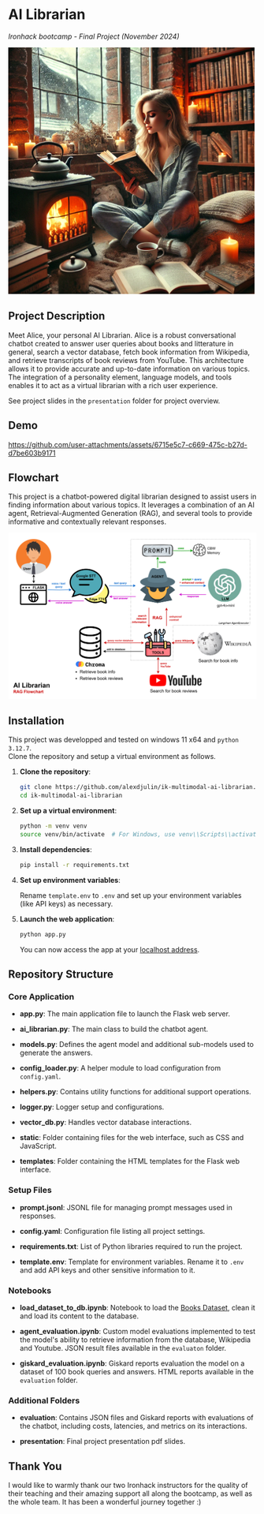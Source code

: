 # AI Librarian
*Ironhack bootcamp - Final Project (November 2024)*  

<img src="readme/alice.png" width=500>

## Project Description
Meet Alice, your personal AI Librarian. Alice is a robust conversational chatbot created to answer user queries about books and litterature in general, search a vector database, fetch book information from Wikipedia, and retrieve transcripts of book reviews from YouTube. This architecture allows it to provide accurate and up-to-date information on various topics. The integration of a personality element, language models, and tools enables it to act as a virtual librarian with a rich user experience.

See project slides in the `presentation` folder for project overview.

## Demo

https://github.com/user-attachments/assets/6715e5c7-c669-475c-b27d-d7be603b9171

## Flowchart
This project is a chatbot-powered digital librarian designed to assist users in finding information about various topics. It leverages a combination of an AI agent, Retrieval-Augmented Generation (RAG), and several tools to provide informative and contextually relevant responses.

![RAG flowchart](readme/flowchart.png)


## Installation
This project was developped and tested on windows 11 x64 and `python 3.12.7`.  
Clone the repository and setup a virtual environment as follows.

1. **Clone the repository**:

    ```bash
    git clone https://github.com/alexdjulin/ik-multimodal-ai-librarian.git
    cd ik-multimodal-ai-librarian
    ```

2. **Set up a virtual environment**:

    ```bash
    python -m venv venv
    source venv/bin/activate  # For Windows, use venv\\Scripts\\activate
    ```

3. **Install dependencies**:

    ```bash
    pip install -r requirements.txt
    ```

4. **Set up environment variables**:

    Rename `template.env` to `.env` and set up your environment variables (like API keys) as necessary.

5. **Launch the web application**:

    ```bash
    python app.py
    ```
    You can now access the app at your [localhost address](http://127.0.0.1:5000/).




## Repository Structure

### Core Application
- **app.py**: The main application file to launch the Flask web server.

- **ai_librarian.py**: The main class to build the chatbot agent.

- **models.py**: Defines the agent model and additional sub-models used to generate the answers.

- **config_loader.py**: A helper module to load configuration from `config.yaml`.

- **helpers.py**: Contains utility functions for additional support operations.
  
- **logger.py**: Logger setup and configurations.
  
- **vector_db.py**: Handles vector database interactions.

- **static**: Folder containing files for the web interface, such as CSS and JavaScript.

- **templates**: Folder containing the HTML templates for the Flask web interface.
  
### Setup Files
- **prompt.jsonl**: JSONL file for managing prompt messages used in responses.

- **config.yaml**: Configuration file listing all project settings.

- **requirements.txt**: List of Python libraries required to run the project.

- **template.env**: Template for environment variables. Rename it to `.env` and add API keys and other sensitive information to it.

### Notebooks
- **load_dataset_to_db.ipynb**: Notebook to load the [Books Dataset](https://www.kaggle.com/datasets/elvinrustam/books-dataset), clean it and load its content to the database.

- **agent_evaluation.ipynb**: Custom model evaluations implemented to test the model's ability to retrieve information from the database, Wikipedia and Youtube. JSON result files available in the `evaluaton` folder.

- **giskard_evaluation.ipynb**: Giskard reports evaluation the model on a dataset of 100 book queries and answers. HTML reports available in the `evaluation` folder.

### Additional Folders
- **evaluation**: Contains JSON files and Giskard reports with evaluations of the chatbot, including costs, latencies, and metrics on its interactions.

- **presentation**: Final project presentation pdf slides.

## Thank You
I would like to warmly thank our two Ironhack instructors for the quality of their teaching and their amazing support all along the bootcamp, as well as the whole team. It has been a wonderful journey together :)
